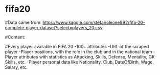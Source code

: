 # fifa20

#Data came from: https://www.kaggle.com/stefanoleone992/fifa-20-complete-player-dataset?select=players_20.csv

#Content:

#Every player available in FIFA 20
-100+ attributes
-URL of the scraped player
-Player positions, with the role in the club and in the national team
-Player attributes with statistics as Attacking, Skills, Defense, Mentality, GK Skills, etc.
-Player personal data like Nationality, Club, DateOfBirth, Wage, Salary, etc.
